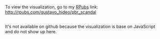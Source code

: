 
To view the visualization, go to my [RPubs](http://rpubs.com/gustavo_hideo/pbr_scandal) link: <br>
http://rpubs.com/gustavo_hideo/pbr_scandal   <br><br>

It's not available on github because the visualization is base on JavaScript and do not show up here.

